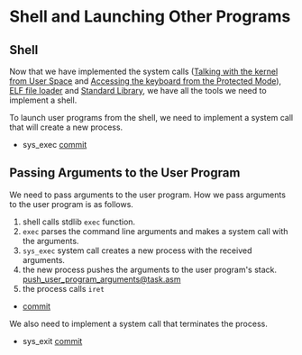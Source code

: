 # Shell and Launching Other Programs

## Shell

Now that we have implemented the system calls ([Talking with the kernel from User Space](./13_calling_kernel_space_routines_from_user_space.md) and [Accessing the keyboard from the Protected Mode](./14_accessing_keyboard_in_protected_mode.md.md)), [ELF file loader](./15_elf_files.md) and [Standard Library](./16_writing_user_programs_in_C.md), we have all the tools we need to implement a shell.

To launch user programs from the shell, we need to implement a system call that will create a new process.

- sys_exec [commit](https://github.com/taikiy/kernel/commit/d508e93217b33e702c86592c5bc67e146af7166b)

## Passing Arguments to the User Program

We need to pass arguments to the user program. How we pass arguments to the user program is as follows.

1. shell calls stdlib `exec` function.
2. `exec` parses the command line arguments and makes a system call with the arguments.
3. `sys_exec` system call creates a new process with the received arguments.
4. the new process pushes the arguments to the user program's stack. [push_user_program_arguments@task.asm](../src/task/task.asm)
5. the process calls `iret`

- [commit]()

We also need to implement a system call that terminates the process.

- sys_exit [commit]()
